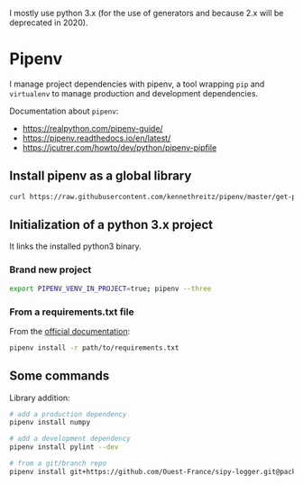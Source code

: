 I mostly use python 3.x (for the use of generators and because 2.x will be deprecated in 2020).

# Pipenv

I manage project dependencies with pipenv, a tool wrapping `pip` and `virtualenv` to manage production and development dependencies.

Documentation about `pipenv`:
* https://realpython.com/pipenv-guide/
* https://pipenv.readthedocs.io/en/latest/
* https://jcutrer.com/howto/dev/python/pipenv-pipfile

## Install pipenv as a global library

```sh
curl https://raw.githubusercontent.com/kennethreitz/pipenv/master/get-pipenv.py | sudo python3
```

## Initialization of a python 3.x project

It links the installed python3 binary.

### Brand new project

```sh
export PIPENV_VENV_IN_PROJECT=true; pipenv --three
```

### From a requirements.txt file

From the [official documentation](https://pipenv.readthedocs.io/en/latest/basics/#importing-from-requirements-txt):

```sh
pipenv install -r path/to/requirements.txt
```

## Some commands

Library addition:

```sh
# add a production dependency
pipenv install numpy

# add a development dependency
pipenv install pylint --dev

# from a git/branch repo
pipenv install git+https://github.com/Ouest-France/sipy-logger.git@packaging#egg=sipy-logger
```
